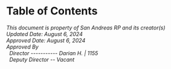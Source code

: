 # Table of Contents


*This document is property of San Andreas RP and its creator(s)* <br>
*Updated Date: August 6, 2024* <br>
*Approved Date: August 6, 2024* <br>
*Approved By* <br>
&nbsp;&nbsp;*Director ----------- Darian H. | 1155* <br>
&nbsp;&nbsp;*Deputy Director -- Vacant*